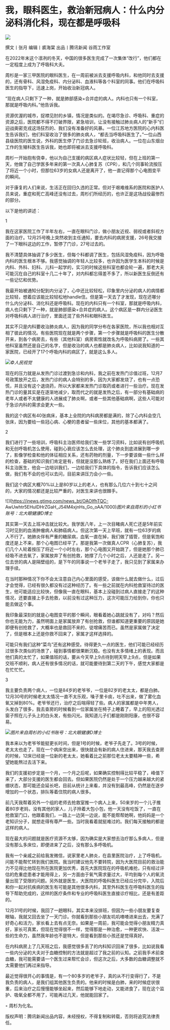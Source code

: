 # 我，眼科医生，救治新冠病人：什么内分泌科消化科，现在都是呼吸科

![](https://inews.gtimg.com/news_bt/Ov2gbyF3zjUbYvs45NdhYz7Ap5Z2HfY0j0aCv24GcyiRkAA/1000)

撰文丨张月 编辑丨裘海棠 出品丨腾讯新闻 谷雨工作室

在2022年末这个凛冽的冬天，中国的很多医生完成了一次集体“改行”，他们都在一定程度上成为了呼吸科大夫。

周杉是一家三甲医院的眼科医生，在一周前被派去支援呼吸内科，和他同时去支援的，还有骨科、风湿免疫科、内分泌科、血液科等各个科室的同事。他们在呼吸科医生的指导下，迅速上岗，开始收治新冠病人。

“现在病人只剩下了一种，就是肺部感染+合并症的病人。内科也只有一个科室，那就是呼吸内科。”他告诉我。

资源优渥的城市，捉襟见肘的乡镇，情况是类似的。在竭尽急诊、呼吸科、重症的资源之后，医院都不得不打破界限，紧急培训，让没有接触过肺炎病人的“新手”们迎战奥密克戎这场狂烈的、我们没有准备好的风暴。一位江苏地方医院的心内科医生告诉我们，他们科室收治了很多的肺炎病人，“都去当呼吸科医生了。”一位山西县级医院的医生说，外科的医生停了门诊去急诊轮班，收治病人。一位在山东烟台工作的生殖科医生告诉我，她也即将被派去支援呼吸科。

周杉一开始抱有侥幸，他以为自己支援的病区病人症状比较轻，但在上班的第一天，他做了自己学医多年来的第一次真人心肺复苏（CPR），和几个同事轮流按压了将近一个小时，但那位63岁的女病人还是离开了，他一直记得那个心电图变平的瞬间。

对于康复的人们来说，生活正在回归久违的正常。但对于艰难维系的医院和医护人员来说，重症和死亡高峰还没有过去，周杉们所经历的，也许正是这场战役最惨烈的部分。

以下是他的讲述：

1

我在这家医院工作了半年左右，一直在眼科门诊，做小朋友近视、弱视或者斜视方面的治疗。12月25号晚上突然收到主任通知，要去内科的病房支援，26号我交接了一下眼科这边的工作，暂停了门诊，27号过去的。

我不清楚具体抽调了多少医生，但每个科都调了医生，包括风湿免疫科，因为呼吸内科的医生根本不够。我感觉抽调的年轻人比较多，也许因为医学生本科的时候是内科、外科、妇科、儿科一起学的，实习的时候这些科室也都会轮一遍，那老大夫可能沉在自己的科室十几二十年了，对内科都忘得差不多了，所以新医生反倒还有一些记忆和优势。

我最开始被通知分配到内分泌了，心中还比较轻松，印象里内分泌的病人的病情都比较轻，想着应该能比较轻松地handle住。但是第一天去了才发现，现在还哪分什么内分泌科、消化科还是呼吸科。现在的内科只有一个科室，那就是呼吸内科，病人也只剩下了一种，就是肺部感染+合并症的病人。这个病区是一群内分泌医生对呼吸科病人进行治疗，里面还混了些外科和眼科医生。

其实不只是内科要收治肺炎病人，因为我的同学分布在各家医院，所以我也相对互相了彼此的情况。有些医院现在就是两个步骤，第一个步骤就是呼吸科的医生分散开来，到各个病房去，有些（其他科室）病房索性就改名为呼吸科病房了。一些其他科室虽然还是自己的名字，但是收治的病人也都是肺炎病人，比如说我知道的一家医院，已经开了17个呼吸内科的病区了，就是这么多人。

![](https://inews.gtimg.com/news_bt/OSB3SPpcXq6kjgBowyMyhHNAxRGdTfgE5CcBuXMoyRBWYAA/1000)_©人民视觉_

现在的压力就是从发热门诊过渡到急诊和内科，我之前在发热门诊值过班，12月7号政策放开之后，发热门诊的病人会特别的多，因为大家都发烧了，也有一点恐慌，并且没有这个退烧药，所以大家都来发热门诊取药或者进行一些治疗。现在发热门诊的量其实是在逐渐地减少，取而代之的就是发热之后，有一部分有基础病的老年人或者不太健康的人进展成了肺炎啊，或者一些其他基础病啊，这些人可能对于急诊内科的需求会更大一些。

我的这个病区有40张病床，基本上全院的内科病房都是满的，除了心内科会空几张床，因为要给一些冠心病、心梗的患者留一些床位，其他的基本都满了。

2

我们进行了一些培训，呼吸科主治医师给我们发一些学习资料，比如说有创呼吸机和无创呼吸机怎么使用，碰到心衰应该怎么去处理，这个肺炎到底进展到哪一步了，影像学检查和他的体征相应关系，还有药物的剂量，下一步要该做一些什么样的检查，基础的知识我们肯定是有，但就是没那么熟练了。好在我们上面还有呼吸科主治医生，他会一边培训我们，一边给我们下具体的指令，告诉我们应该怎么做，我们有不会的也可以去问，目前来讲压力会小一些。

我们这个病区大概70%以上是80岁以上的老人，也有那么几位六十到七十之间的，大家的情况都还是比较严重的，对医生来讲也很棘手。

![](https://inews.gtimg.com/news_bt/OAOIfhTQC-
AwUwhtr5EHuIDHrZGaH_J54M4xjnHs_Go_oAA/1000)_图片来自周杉的小红书账号：北大眼健康D博士_

其实第一天去上班冲击就比较大。我学医八年，上一次目睹病人死亡还是5年前实习时见到的血液肿瘤病人和肺癌病人。但这次第一天上早班，就有一位63岁的病人不行了。她肺炎伴有严重的糖尿病，血氧一直在掉，我们做了插管，但是氧饱和度还是上不来，那个心电图已经平了。那是我第一次做真人CPR（心肺复苏），我们几个人轮着按压了将近一个小时左右，那个心电图又开始跳了，但是她那个肺已经吸不进去氧了，家属放弃了有创抢救，她撑了几个小时之后，人还是走了。另一位去世的病人是隔壁组的，是下午的同事说一个老爷子走了，我只见到了家属来办理手续。

在当时那种情况下你不会太注意自己内心里面的感受，该做什么就去做什么，过后才会觉得，已经有很久都没有过这种经历了。有一些之前就在内科抢救室待过的医生，他可能适应比较快，但像我一直在眼科，基本上没碰到过病人直接走了的这种情况，还要直接上手去抢救，以前没有过这种压力，这次可能压力给到你，你也只能去做这个事。

我印象最深刻的就是心电图变平的那个瞬间，眼看着她心跳就没有了，对吗？然后你也无能为力，虽然明面上是家属放弃了有创抢救，但谁都知道更重要的原因是她即便有创抢救了，大概率也是救回不来的，徒增痛苦而已。虽然是家属做了决定了，但是根本上还是你救不回来了，家属才这样选择的。

可能只有我们这种“菜鸟”还有这种感受。待得更久一点的医生，他们可能已经经历过很多次类似的场景了，碰到事情都很果断沉稳。也没有太多情绪上的表现。而且他们真的太忙了，如果值班的话，要从今天早上9点待到明天早上9点，但是如果交班不顺利，病人还有很多情况的话，就可能要待到第二天的下午，感觉大家都是在忙忙忙。

3

我主要负责两个病人，一位是84岁的老爷爷，一位是82岁的老太太，都是白肺。12月30号的时候老太太情况一直不太乐观，嗓子里卡痰，吐不出来，做了雾化血氧又掉到80%。老爷爷还行，治疗之后喘得轻了些。病人的家属都是中年男人，头发白了很多，我去查房的时候看到一位家属坐在椅子上睡着了，早上的阳光透过窗子照在儿子头上的白头发，有些闪光。我知道儿子们都是刚刚阳康，也很不容易。

![](https://inews.gtimg.com/news_bt/Ob_zGRCnQizRY5CQ0gSk_KP_fYLtcCLe5cn9n1hE32LvcAA/1000)_图片来自周杉的小红书账号：北大眼健康D博士_

我本来以为老爷爷能挺更长时间，但是1号的时候，老爷子先走了。3号的时候，老太太也走了。现在一个病床空出来，很快就会有新的病人住进来，那天我去查房的时候，12床已经是一位新的老太太，她看着比之前那位老太太要精神一些，希望她能熬过去活下来。

我们的支援初步定是一个月，一个月之后呢，如果确实控制得比较平稳了，峰值下来了，大部分支援的医生都会回去。但如果医院仍然是处于一个压力越来越大的紧绷状态，那可能还会延长吧，目前从统计上来看，并没有到最高峰，仍然是在逐步增加的一个状态，排队等着住院的病人很多。

前几天我帮着另外一个组的老师去抢救室推一个病人上来，50来岁的一个儿子推着80岁老妈，没有其他的家人，儿子拎着大包小包，他一天没有吃饭了，一直在抢救室门口，他跟着我们，一路上一边哭一边说，能不能帮帮她啊，他妈妈是一个老知识分子，就想走得有尊严一些。当时我看着就挺难过的。我们每天接触的都是这样的病人。

现在最大的问题就是医疗资源不太够，因为确实是大家想去治疗那么多病人，但是没有那么多床位，即便进来了之后，没有那么多呼吸机。

我有一个亲戚之前给我发微信，说家里老人肺炎，在县里医院治疗，上了呼吸机，问能不能帮忙转到我们医院。我当时建议他先不要转院，因为大医院目前的救治能力不见得比他现在所在医院更加优秀，首先大医院现在的呼吸机难抢，只有经过评估的危重症患者才能用得上，另一方面由于氧气需求量过大，平均到每个人的氧流量出现了受限的问题。另外就是医生，大医院的呼吸科医生已经瓜分完毕，入院后和你一起对抗疾病的医生有可能是其他很多内科，其至外科医生在呼吸科医生的指导下帮助完成的，这样的医疗条件和专业的呼吸科医生直接诊疗相比，还是有差距的。

12月31号的时候，我回了一趟眼科，其实本来没排班，但因为一些小朋友要复查眼轴，我就又回去坐了一天门诊。你就看到那些小朋友叽叽喳喳进来出去，充满了好奇心和活力，家长看上去有点无奈。如果是一周前，我可能会觉得小朋友精力真好，家长可真累，但现在觉得很不一样，觉得那是一种治愈，一种更欢快、活泼一些的生命力，虽然我年龄也不是特大，但是看到那些小孩还是觉得真好。

在内科病房上了几天班之后，我感觉很多丢了的内科知识回来了很多，比如说我看一些内分泌的大夫对于血糖控制的方法就是超过了我之前的认知。之前我手术前查血糖，我可能需要请一个医生过来帮忙会诊，但这次之后，大多数的血糖调整就不太需要他们再过来指导。

最近觉得很开心的事情是，有一个80多岁的老爷子，真的从不行变得行了，不是我负责的病人，是我们组其他医生负责的。他来的时候是白肺，来的时候症状很重，后来治疗之后慢慢能够坐起来，然后能够下地走动，又能进食了，现在这个监护、吸氧全都不用了，可能再过几天，他就能回家了。

◦ 周杉为化名。

版权声明：腾讯新闻出品内容，未经授权，不得复制和转载，否则将追究法律责任。

